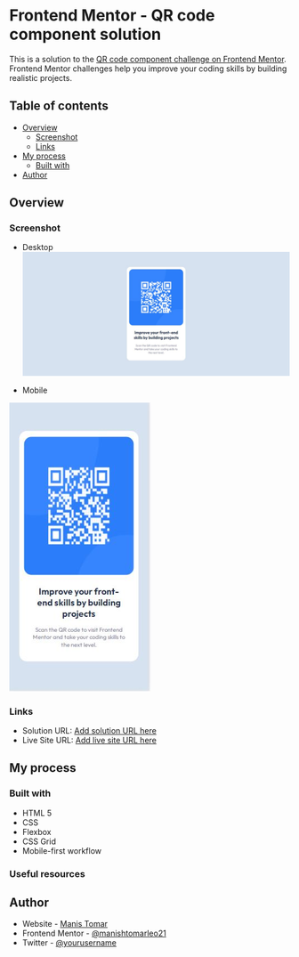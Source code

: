 # Frontend Mentor - QR code component solution

This is a solution to the [QR code component challenge on Frontend Mentor](https://www.frontendmentor.io/challenges/qr-code-component-iux_sIO_H). Frontend Mentor challenges help you improve your coding skills by building realistic projects. 

## Table of contents

- [Overview](#overview)
  - [Screenshot](#screenshot)
  - [Links](#links)
- [My process](#my-process)
  - [Built with](#built-with)
- [Author](#author)



## Overview

### Screenshot
- Desktop
![](./screenshot/Desktop-view.JPG)

- Mobile

![](./screenshot/Mobile-view.JPG)


### Links

- Solution URL: [Add solution URL here](https://your-solution-url.com)
- Live Site URL: [Add live site URL here](https://your-live-site-url.com)

## My process

### Built with

- HTML 5
- CSS
- Flexbox
- CSS Grid
- Mobile-first workflow


### Useful resources


## Author

- Website - [Manis Tomar](https://github.com/manishtomarleo21?tab=repositories)
- Frontend Mentor - [@manishtomarleo21](https://www.frontendmentor.io/profile/manishtomarleo21)
- Twitter - [@yourusername](https://twitter.com/MaxTomar)

